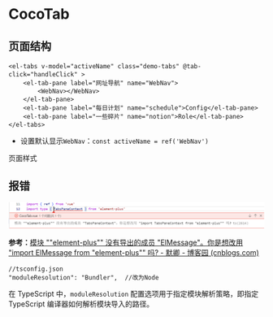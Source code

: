 # CocoTab

## 页面结构

```vue
<el-tabs v-model="activeName" class="demo-tabs" @tab-click="handleClick" >
    <el-tab-pane label="网址导航" name="WebNav">
        <WebNav></WebNav>
    </el-tab-pane>
    <el-tab-pane label="每日计划" name="schedule">Config</el-tab-pane>
    <el-tab-pane label="一些碎片" name="notion">Role</el-tab-pane>
</el-tabs>
```

- 设置默认显示`WebNav`：`const activeName = ref('WebNav')`





页面样式



## 报错

![image-20230609212452055](images/image-20230609212452055.png)

**参考：**[模块 ""element-plus"" 没有导出的成员 "ElMessage"。你是想改用 "import ElMessage from "element-plus"" 吗? - 默卿 - 博客园 (cnblogs.com)](https://www.cnblogs.com/sunshine-wy/p/17381028.html)

```tsx
//tsconfig.json
"moduleResolution": "Bundler",  //改为Node
```

在 TypeScript 中，`moduleResolution` 配置选项用于指定模块解析策略，即指定 TypeScript 编译器如何解析模块导入的路径。